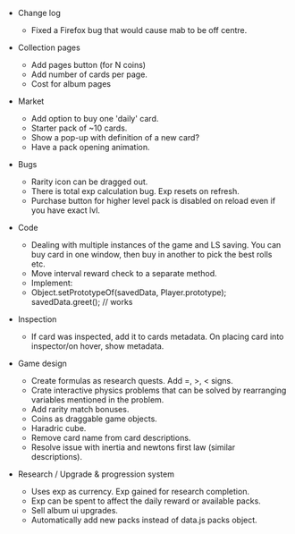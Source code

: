 - Change log
  - Fixed a Firefox bug that would cause mab to be off centre.

- Collection pages
   - Add pages button (for N coins)
   - Add number of cards per page.
   - Cost for album pages

- Market
   - Add option to buy one 'daily' card.
   - Starter pack of ~10 cards.
   - Show a pop-up with definition of a new card?
   - Have a pack opening animation.

- Bugs
   - Rarity icon can be dragged out.
   - There is total exp calculation bug. Exp resets on refresh.
   - Purchase button for higher level pack is disabled on reload even if you have exact lvl.

- Code
   - Dealing with multiple instances of the game and LS saving. You can buy card in one window, then buy in another to pick the best rolls etc.
   - Move interval reward check to a separate method.
   - Implement:
   - Object.setPrototypeOf(savedData, Player.prototype);
     savedData.greet(); // works

- Inspection
   - If card was inspected, add it to cards metadata. On placing card into inspector/on hover, show metadata.

- Game design
   - Create formulas as research quests. Add =, >, < signs.
   - Crate interactive physics problems that can be solved by rearranging variables mentioned in the problem.
   - Add rarity match bonuses.
   - Coins as draggable game objects.
   - Haradric cube.
   - Remove card name from card descriptions.
   - Resolve issue with inertia and newtons first law (similar descriptions).

- Research / Upgrade & progression system
   - Uses exp as currency. Exp gained for research completion.
   - Exp can be spent to affect the daily reward or available packs.
   - Sell album ui upgrades.
   - Automatically add new packs instead of data.js packs object.